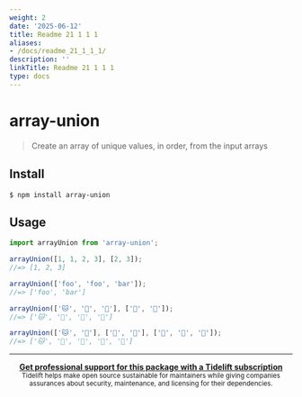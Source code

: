 ```yaml
---
weight: 2
date: '2025-06-12'
title: Readme 21 1 1 1
aliases:
- /docs/readme_21_1_1_1/
description: ''
linkTitle: Readme 21 1 1 1
type: docs
---
```


# array-union

> Create an array of unique values, in order, from the input arrays

## Install

```
$ npm install array-union
```

## Usage

```js
import arrayUnion from 'array-union';

arrayUnion([1, 1, 2, 3], [2, 3]);
//=> [1, 2, 3]

arrayUnion(['foo', 'foo', 'bar']);
//=> ['foo', 'bar']

arrayUnion(['🐱', '🦄', '🐻'], ['🦄', '🌈']);
//=> ['🐱', '🦄', '🐻', '🌈']

arrayUnion(['🐱', '🦄'], ['🐻', '🦄'], ['🐶', '🌈', '🌈']);
//=> ['🐱', '🦄', '🐻', '🐶', '🌈']
```

---

<div align="center">
	<b>
		<a href="https://tidelift.com/subscription/pkg/npm-array-union?utm_source=npm-array-union&utm_medium=referral&utm_campaign=readme">Get professional support for this package with a Tidelift subscription</a>
	</b>
	<br>
	<sub>
		Tidelift helps make open source sustainable for maintainers while giving companies<br>assurances about security, maintenance, and licensing for their dependencies.
	</sub>
</div>
